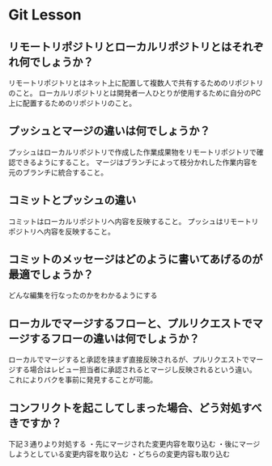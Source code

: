 # Git Lesson

## リモートリポジトリとローカルリポジトリとはそれぞれ何でしょうか？

リモートリポジトリとはネット上に配置して複数人で共有するためのリポジトリのこと。
ローカルリポジトリとは開発者一人ひとりが使用するために自分のPC上に配置するためのリポジトリのこと。

## プッシュとマージの違いは何でしょうか？
プッシュはローカルリポジトリで作成した作業成果物をリモートリポジトリで確認できるようにすること。
マージはブランチによって枝分かれした作業内容を元のブランチに統合すること。

## コミットとプッシュの違い
コミットはローカルリポジトリへ内容を反映すること。
プッシュはリモートリポジトリへ内容を反映すること。

## コミットのメッセージはどのように書いてあげるのが最適でしょうか？
どんな編集を行なったのかをわかるようにする


## ローカルでマージするフローと、プルリクエストでマージするフローの違いは何でしょうか？
ローカルでマージすると承認を挟まず直接反映されるが、プルリクエストでマージする場合はレビュー担当者に承認されるとマージし反映されるという違い。
これによりバクを事前に発見することが可能。


## コンフリクトを起こしてしまった場合、どう対処すべきですか？
下記３通りより対処する
・先にマージされた変更内容を取り込む
・後にマージしようとしている変更内容を取り込む
・どちらの変更内容も取り込む